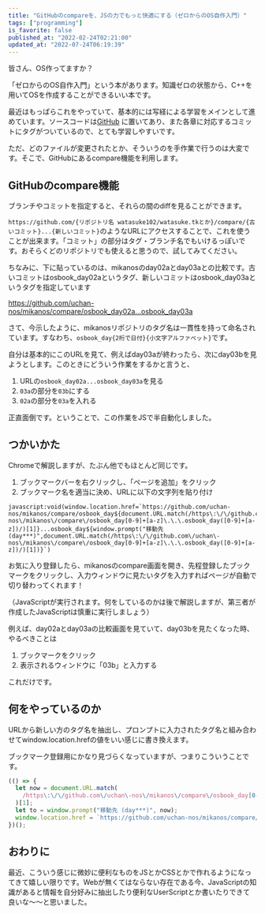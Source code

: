```yaml
---
title: "GitHubのcompareを、JSの力でもっと快適にする（ゼロからのOS自作入門）"
tags: ["programming"]
is_favorite: false
published_at: "2022-02-24T02:21:00"
updated_at: "2022-07-24T06:19:39"
---
```


皆さん、OS作ってますか？

「ゼロからのOS自作入門」という本があります。知識ゼロの状態から、C++を用いてOSを作成することができるいい本です。

最近はもっぱらこれをやっていて、基本的には写経による学習をメインとして進めています。ソースコードは[GitHub](https://github.com/uchan-nos/mikanos) に置いてあり、また各章に対応するコミットにタグがついているので、とても学習しやすいです。

ただ、どのファイルが変更されたとか、そういうのを手作業で行うのは大変です。そこで、GitHubにあるcompare機能を利用します。

## GitHubのcompare機能

ブランチやコミットを指定すると、それらの間のdiffを見ることができます。

`https://github.com/{リポジトリ名 watasuke102/watasuke.tkとか}/compare/{古いコミット}...{新しいコミット}`のようなURLにアクセスすることで、これを使うことが出来ます。「コミット」の部分はタグ・ブランチ名でもいけるっぽいです。おそらくどのリポジトリでも使えると思うので、試してみてください。

ちなみに、下に貼っているのは、mikanosのday02aとday03aとの比較です。古いコミットはosbook_day02aというタグ、新しいコミットはosbook_day03aというタグを指定しています

https://github.com/uchan-nos/mikanos/compare/osbook_day02a...osbook_day03a

さて、今示したように、mikanosリポジトリのタグ名は一貫性を持って命名されています。すなわち、`osbook_day{2桁で日付}{小文字アルファベット}`です。

自分は基本的にこのURLを見て、例えばday03aが終わったら、次にday03bを見ようとします。このときにどういう作業をするかと言うと、

1. URLの`osbook_day02a...osbook_day03a`を見る
1. `03a`の部分を`03b`にする
1. `02a`の部分を`03a`を入れる

正直面倒です。ということで、この作業をJSで半自動化しました。

## つかいかた

Chromeで解説しますが、たぶん他でもほとんど同じです。

1. ブックマークバーを右クリックし、「ページを追加」をクリック
2. ブックマーク名を適当に決め、URLに以下の文字列を貼り付け

```
javascript:void(window.location.href=`https://github.com/uchan-nos/mikanos/compare/osbook_day${document.URL.match(/https\:\/\/github.com\/uchan\-nos\/mikanos\/compare\/osbook_day[0-9]+[a-z]\.\.\.osbook_day([0-9]+[a-z])/)[1]}...osbook_day${window.prompt("移動先 (day***)",document.URL.match(/https\:\/\/github.com\/uchan\-nos\/mikanos\/compare\/osbook_day[0-9]+[a-z]\.\.\.osbook_day([0-9]+[a-z])/)[1])}`)
```

お気に入り登録したら、mikanosのcompare画面を開き、先程登録したブックマークをクリックし、入力ウィンドウに見たいタグを入力すればページが自動で切り替わってくれます！

（JavaScriptが実行されます。何をしているのかは後で解説しますが、第三者が作成したJavaScriptは慎重に実行しましょう）

例えば、day02aとday03aの比較画面を見ていて、day03bを見たくなった時、やるべきことは

1. ブックマークをクリック
2. 表示されるウィンドウに「03b」と入力する

これだけです。

## 何をやっているのか

URLから新しい方のタグ名を抽出し、プロンプトに入力されたタグ名と組み合わせてwindow.location.hrefの値をいい感じに書き換えます。

ブックマーク登録用にかなり見づらくなっていますが、つまりこういうことです。

```javascript
(() => {
  let now = document.URL.match(
    /https\:\/\/github.com\/uchan\-nos\/mikanos\/compare\/osbook_day[0-9]+[a-z]\.\.\.osbook_day([0-9]+[a-z])/,
  )[1];
  let to = window.prompt("移動先 (day***)", now);
  window.location.href = `https://github.com/uchan-nos/mikanos/compare/osbook_day${now}...osbook_day${to}`;
})();
```

## おわりに

最近、こういう感じに微妙に便利なものをJSとかCSSとかで作れるようになってきて嬉しい限りです。Webが無くてはならない存在である今、JavaScriptの知識があると情報を自分好みに抽出したり便利なUserScriptとか書いたりできて良いな～～と思いました。
